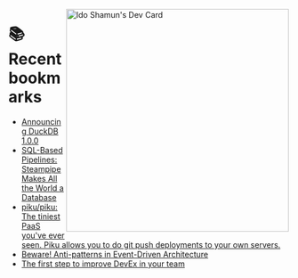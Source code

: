 <a href="https://app.daily.dev/idoshamun"><img src="https://api.daily.dev/devcards/v2/28849d86070e4c099c877ab6837c61f0.png?type=default&r=auy" align="right" width="400" alt="Ido Shamun's Dev Card"/></a>

# 📚 Recent bookmarks
<!-- BOOKMARKS:START -->
- [Announcing DuckDB 1.0.0](https://app.daily.dev/posts/OAuDmiwOJ?utm_source=rss&utm_medium=bookmarks&utm_campaign=28849d86070e4c099c877ab6837c61f0)
- [SQL-Based Pipelines: Steampipe Makes All the World a Database](https://app.daily.dev/posts/CiyBYqLR9?utm_source=rss&utm_medium=bookmarks&utm_campaign=28849d86070e4c099c877ab6837c61f0)
- [piku/piku: The tiniest PaaS you&#39;ve ever seen. Piku allows you to do git push deployments to your own servers.](https://app.daily.dev/posts/LH9hyUOQx?utm_source=rss&utm_medium=bookmarks&utm_campaign=28849d86070e4c099c877ab6837c61f0)
- [Beware! Anti-patterns in Event-Driven Architecture](https://app.daily.dev/posts/RXs7VrvjF?utm_source=rss&utm_medium=bookmarks&utm_campaign=28849d86070e4c099c877ab6837c61f0)
- [The first step to improve DevEx in your team](https://app.daily.dev/posts/CpR5c08cF?utm_source=rss&utm_medium=bookmarks&utm_campaign=28849d86070e4c099c877ab6837c61f0)
<!-- BOOKMARKS:END -->
